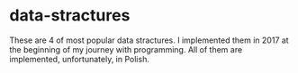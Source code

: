 # data-stractures

These are 4 of most popular data stractures. I implemented them in 2017 at the beginning of my journey with programming. 
All of them are implemented, unfortunately, in Polish.
